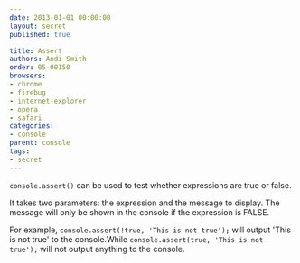 ```yaml
---
date: 2013-01-01 00:00:00
layout: secret
published: true

title: Assert
authors: Andi Smith
order: 05-00150
browsers:
- chrome
- firebug
- internet-explorer
- opera
- safari
categories:
- console
parent: console
tags:
- secret
---
```


<p><code>console.assert()</code> can be used to test whether expressions are true or false.</p>

<p>It takes two parameters: the expression and the message to display. The message will only be shown in the console if the expression is FALSE.</p>

<p>For example, <code>console.assert(!true, 'This is not true');</code> will output 'This is not true' to the console.While <code>console.assert(true, 'This is not true');</code> will not output anything to the console.</p>